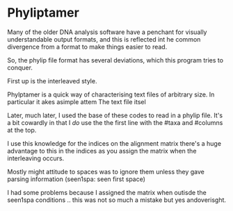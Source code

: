 # Phyliptamer

Many of the older DNA analysis software have a penchant for visually understandable
output formats, and this is reflected int he common divergence from a format
to make things easier to read.

So, the phylip file format has several deviations, which this program tries to conquer.

First up is the interleaved style.


Phylptamer is a quick way of characterising text files of arbitrary size.
In particular it akes asimple attem
The text file itsel

Later, much later, I used the base of these codes to read in a phylip file.
It's a bit cowardly in that I _do_ use the the first line with the #taxa and #columns at the top.


I use this knowledge for the indices on the alignment matrix
there's a huge advantage to this in the indices as you assign the matrix when the interleaving occurs.

Mostly might attitude to spaces was to ignore them unless they gave parsing information (seen1spa: seen first space)

I had some problems because I assigned the matrix when outisde the seen1spa conditions .. this was not so much a mistake but yes andoverisght.
